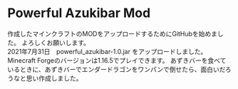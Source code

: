 # Powerful Azukibar Mod

作成したマインクラフトのMODをアップロードするためにGitHubを始めました。
よろしくお願いします。
<br>
2021年7月31日　powerful_azukibar-1.0.jar をアップロードしました。
<br>
Minecraft Forgeのバージョンは1.16.5でプレイできます。
あずきバーを食べているときに、あずきバーでエンダードラゴンをワンパンで倒せたら、面白いだろうなと思い作成しました。

